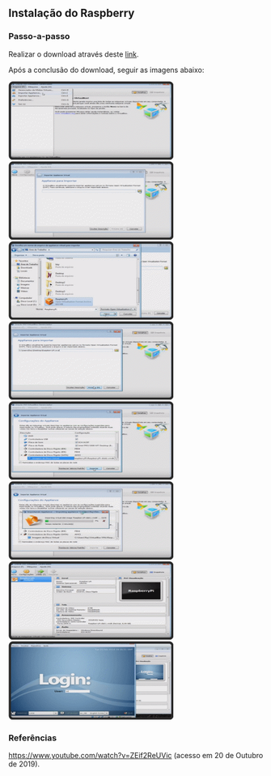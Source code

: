 ## Instalação do Raspberry


### Passo-a-passo

Realizar o download através deste [link](magnet:?xt=urn:btih:A812A403006D5F49CB1E3E891243B927AE1DD016&dn=RaspberryPi.ova&tr=udp%3a%2f%2ftracker.openbittorrent.com%3a80%2fannounce).


Após a conclusão do download, seguir as imagens abaixo:

![](imgs/rasp1.gif)
![](imgs/rasp2.gif)
![](imgs/rasp3.gif)
![](imgs/rasp4.gif)
![](imgs/rasp5.gif)
![](imgs/rasp6.gif)
![](imgs/rasp7.gif)
![](imgs/rasp8.gif)

### Referências

https://www.youtube.com/watch?v=ZEif2ReUVic (acesso em 20 de Outubro de 2019).
